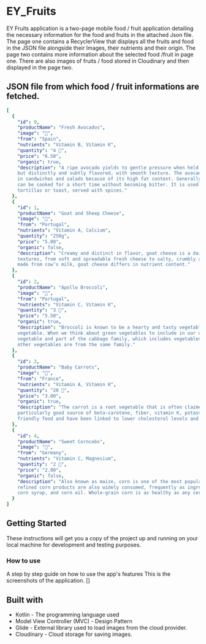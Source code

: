 # EY_Fruits

EY Fruits application is a two-page mobile food / fruit application detailing the necessary information for the food and fruits in the attached Json file. 
The page one contains a RecyclerView that displays all the fruits and food in the JSON file alongside their Images, their nutrients and their origin. The page two 
contains more information about the selected food /fruit in page one. There are also images of fruits / food stored in Cloudinary and then displayed in the page two.

## JSON file from which food / fruit informations are fetched.

```yaml
[
  {
    "id": 0,
    "productName": "Fresh Avocados",
    "image": "🥑",
    "from": "Spain",
    "nutrients": "Vitamin B, Vitamin K",
    "quantity": "4 🥑",
    "price": "6.50",
    "organic": true,
    "description": "A ripe avocado yields to gentle pressure when held in the palm of the hand and squeezed. The fruit is not sweet, 
    but distinctly and subtly flavored, with smooth texture. The avocado is popular in vegetarian cuisine as a substitute for meats 
    in sandwiches and salads because of its high fat content. Generally, avocado is served raw, though some cultivars, including the common 'Hass', 
    can be cooked for a short time without becoming bitter. It is used as the base for the Mexican dip known as guacamole, as well as a spread on corn 
    tortillas or toast, served with spices."
  },
  {
    "id": 1,
    "productName": "Goat and Sheep Cheese",
    "image": "🧀",
    "from": "Portugal",
    "nutrients": "Vitamin A, Calcium",
    "quantity": "250g",
    "price": "5.00",
    "organic": false,
    "description": "Creamy and distinct in flavor, goat cheese is a dairy product enjoyed around the world. Goat cheese comes in a wide variety of flavors and
    textures, from soft and spreadable fresh cheese to salty, crumbly aged cheese. Although it’s made using the same coagulation and separation process as cheese
    made from cow’s milk, goat cheese differs in nutrient content."
  },
  {
    "id": 2,
    "productName": "Apollo Broccoli",
    "image": "🥦",
    "from": "Portugal",
    "nutrients": "Vitamin C, Vitamin K",
    "quantity": "3 🥦",
    "price": "5.50",
    "organic": true,
    "description": "Broccoli is known to be a hearty and tasty vegetable which is rich in dozens of nutrients. It is said to pack the most nutritional punch of any
    vegetable. When we think about green vegetables to include in our diet, broccoli is one of the foremost veggies to come to our mind. Broccoli is a cruciferous
    vegetable and part of the cabbage family, which includes vegetables such as Brussel sprouts and kale. Although the tastes are different, broccoli and these
    other vegetables are from the same family."
  },
  {
    "id": 3,
    "productName": "Baby Carrots",
    "image": "🥕",
    "from": "France",
    "nutrients": "Vitamin A, Vitamin K",
    "quantity": "20 🥕",
    "price": "3.00",
    "organic": true,
    "description": "The carrot is a root vegetable that is often claimed to be the perfect health food. It is crunchy, tasty and highly nutritious. Carrots are a
    particularly good source of beta-carotene, fiber, vitamin K, potassium and antioxidants. Carrots have a number of health benefits. They are a weight loss
    friendly food and have been linked to lower cholesterol levels and improved eye health."
  },
  {
    "id": 4,
    "productName": "Sweet Corncobs",
    "image": "🌽",
    "from": "Germany",
    "nutrients": "Vitamin C, Magnesium",
    "quantity": "2 🌽",
    "price": "2.00",
    "organic": false,
    "description": "Also known as maize, corn is one of the most popular cereal grains in the world. Popcorn and sweet corn are commonly eaten varieties, but
    refined corn products are also widely consumed, frequently as ingredients in foods. These include tortillas, tortilla chips, polenta, cornmeal, corn flour, 
    corn syrup, and corn oil. Whole-grain corn is as healthy as any cereal grain, rich in fiber and many vitamins, minerals, and antioxidants."
  }
]
```

## Getting Started

These instructions will get you a copy of the project up and running on your local machine for development and testing purposes.


### How to use

A step by step guide on how to use the app's features
This is the screenshots of the application.
[]

## Built with

* Kotlin - The programming language used
* Model View Controller (MVC) - Design Pattern
* Glide - External library used to load images from the cloud provider. 
* Cloudinary - Cloud storage for saving images.
